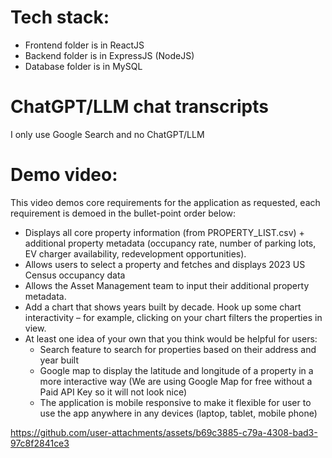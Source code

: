 # Tech stack:
- Frontend folder is in ReactJS
- Backend folder is in ExpressJS (NodeJS)
- Database folder is in MySQL

# ChatGPT/LLM chat transcripts
I only use Google Search and no ChatGPT/LLM

# Demo video:
This video demos core requirements for the application as requested, each requirement is demoed in the bullet-point order below:
- Displays all core property information (from PROPERTY_LIST.csv) + additional property metadata (occupancy rate, number of parking lots, EV charger availability, redevelopment opportunities).
- Allows users to select a property and fetches and displays 2023 US Census occupancy data
- Allows the Asset Management team to input their additional property metadata.
- Add a chart that shows years built by decade. Hook up some chart interactivity – for example, clicking on your chart filters the properties in view.
- At least one idea of your own that you think would be helpful for users:
  - Search feature to search for properties based on their address and year built
  - Google map to display the latitude and longitude of a property in a more interactive way (We are using Google Map for free without a Paid API Key so it will not look nice)
  - The application is mobile responsive to make it flexible for user to use the app anywhere in any devices (laptop, tablet, mobile phone)

https://github.com/user-attachments/assets/b69c3885-c79a-4308-bad3-97c8f2841ce3

